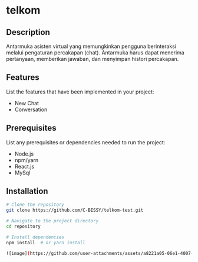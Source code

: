# telkom

## Description
Antarmuka asisten virtual yang memungkinkan pengguna berinteraksi melalui pengaturan percakapan (chat). Antarmuka harus dapat menerima pertanyaan, memberikan jawaban, dan menyimpan histori percakapan.

## Features
List the features that have been implemented in your project:
- New Chat
- Conversation

## Prerequisites
List any prerequisites or dependencies needed to run the project:
- Node.js
- npm/yarn
- React.js
- MySql

## Installation
```bash
# Clone the repository
git clone https://github.com/C-BESSY/telkom-test.git

# Navigate to the project directory
cd repository

# Install dependencies
npm install  # or yarn install

![image](https://github.com/user-attachments/assets/a8221a05-06e1-4007-b13a-f337ac7016ba)
